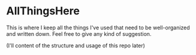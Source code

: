 # AllThingsHere

This is where I keep all the things I've used that need to be well-organized and written down. Feel free to give any kind of suggestion.

(I'll content of the structure and usage of this repo later)
